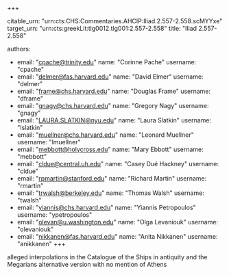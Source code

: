 +++


citable_urn: "urn:cts:CHS:Commentaries.AHCIP:Iliad.2.557-2.558.scMYYxe"
target_urn: "urn:cts:greekLit:tlg0012.tlg001:2.557-2.558"
title: "Iliad 2.557-2.558"

authors:
- email: "cpache@trinity.edu"
  name: "Corinne Pache"
  username: "cpache"
- email: "delmer@fas.harvard.edu"
  name: "David Elmer"
  username: "delmer"
- email: "frame@chs.harvard.edu"
  name: "Douglas Frame"
  username: "dframe"
- email: "gnagy@chs.harvard.edu"
  name: "Gregory Nagy"
  username: "gnagy"
- email: "LAURA.SLATKIN@nyu.edu"
  name: "Laura Slatkin"
  username: "lslatkin"
- email: "muellner@chs.harvard.edu"
  name: "Leonard Muellner"
  username: "lmuellner"
- email: "mebbott@holycross.edu"
  name: "Mary Ebbott"
  username: "mebbott"
- email: "cldue@central.uh.edu"
  name: "Casey Dué Hackney"
  username: "cldue"
- email: "rpmartin@stanford.edu"
  name: "Richard Martin"
  username: "rmartin"
- email: "trwalsh@berkeley.edu"
  name: "Thomas Walsh"
  username: "twalsh"
- email: "yiannis@chs.harvard.edu"
  name: "Yiannis Petropoulos"
  username: "ypetropoulos"
- email: "olevan@u.washington.edu"
  name: "Olga Levaniouk"
  username: "olevaniouk"
- email: "nikkanen@fas.harvard.edu"
  name: "Anita Nikkanen"
  username: "anikkanen"
+++

<p>alleged interpolations in the Catalogue of the Ships in antiquity and the Megarians alternative version with no mention of Athens</p>